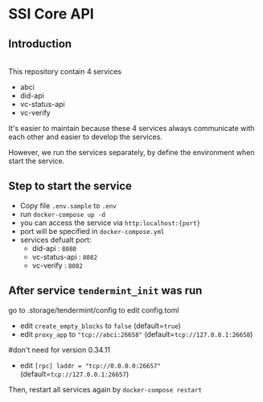 # SSI Core API

## Introduction
\
This repository contain 4 services
- abci
- did-api
- vc-status-api
- vc-verify

It's easier to maintain because these 4 services always communicate with each other and easier to develop the services.

However, we run the services separately, by define the environment when start the service.

## Step to start the service
- Copy file `.env.sample` to `.env`
- run `docker-compose up -d`
- you can access the service via `http:localhost:{port}`
- port will be specified in `docker-compose.yml`
- services defualt port:
    - did-api : `8080`
    - vc-status-api : `8082`
    - vc-verify : `8082`





## After service `tendermint_init` was run
go to .storage/tendermint/config to edit config.toml

- edit `create_empty_blocks` to `false` (default=`true`)
- edit `proxy_app` to `"tcp://abci:26658"` (default=`tcp://127.0.0.1:26658`)


#don't need for version 0.34.11
- edit `[rpc] laddr = "tcp://0.0.0.0:26657"` (default=`tcp://127.0.0.1:26657`)

Then, restart all services again by `docker-compose restart`
